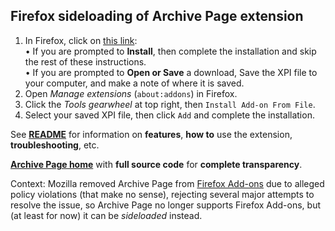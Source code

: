 ## Firefox sideloading of Archive Page extension
1. In Firefox, click on [this link](https://github.com/JNavas2/Archive-Page/raw/refs/heads/main/Firefox/releases/Archive-Page-Firefox-unlisted-1.2.1.xpi):<br/>
• If you are prompted to **Install**, then complete the installation and skip the rest of these instructions.<br/>
• If you are prompted to **Open or Save** a download, Save the XPI file to your computer, and make a note of where it is saved.
2. Open _Manage extensions_ (`about:addons`) in Firefox.
3. Click the _Tools gearwheel_ at top right, then `Install Add-on From File`.
4. Select your saved XPI file, then click `Add` and complete the installation.

See **[README](README.md)** for information on **features**, **how to** use the extension, **troubleshooting**, etc.

**[Archive Page home](.)** with **full source code** for **complete transparency**.
 
Context: Mozilla removed Archive Page from [Firefox Add-ons](https://addons.mozilla.org/en-US/firefox/) due to alleged policy violations (that make no sense),
rejecting several major attempts to resolve the issue, so Archive Page no longer supports Firefox Add-ons, but (at least for now) it can be _sideloaded_ instead.
